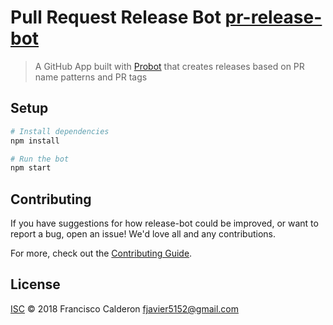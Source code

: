 # Pull Request Release Bot [pr-release-bot](https://github.com/apps/pr-release-bot)

> A GitHub App built with [Probot](https://github.com/probot/probot) that creates releases based on PR name patterns and PR tags

## Setup

```sh
# Install dependencies
npm install

# Run the bot
npm start
```

## Contributing

If you have suggestions for how release-bot could be improved, or want to report a bug, open an issue! We'd love all and any contributions.

For more, check out the [Contributing Guide](CONTRIBUTING.md).

## License

[ISC](LICENSE) © 2018 Francisco Calderon <fjavier5152@gmail.com>
